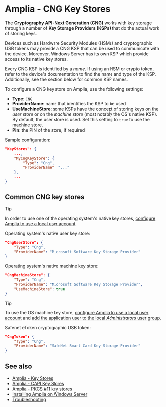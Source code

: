 ﻿# Amplia - CNG Key Stores

The **Cryptography API: Next Generation (CNG)** works with key storage through a number of **Key Storage Providers (KSPs)**
that do the actual work of storing keys.

Devices such as Hardware Security Modules (HSMs) and cryptographic USB tokens may provide a CNG KSP that can
be used to communicate with the device. Moreover, Windows Server has its own KSP which provide access to its
native key stores.

Every CNG KSP is identified by a *name*. If using an HSM or crypto token, refer to the device's documentation
to find the name and type of the KSP. Additionally, see the section below for common KSP names.

To configure a CNG key store on Amplia, use the following settings:

* **Type**: `CNG`
* **ProviderName**: name that identifies the KSP to be used
* **UseMachineStore**: some KSPs have the concept of storing keys on the *user store* or on the *machine store* (most notably the OS's native KSP).
  By default, the user store is used. Set this setting to `true` to use the machine store.
* **Pin**: the PIN of the store, if required

<!--
TODO:
OverrideKeyPins: ?
RememberKeyPins: ?
-->

Sample configuration:

```json
"KeyStores": {
	...,
	"MyCngKeyStore": {
		"Type": "Cng",
		"ProviderName": "..."
	},
	...
}
```

## Common CNG key stores

> [!TIP]
> In order to use one of the operating system's native key stores, [configure Amplia to use a local user account](../configure-app-user.md)

Operating system's native user key store:

```json
"CngUserStore": {
	"Type": "Cng",
	"ProviderName": "Microsoft Software Key Storage Provider"
}
```

Operating system's native machine key store:

```json
"CngMachineStore": {
	"Type": "Cng",
	"ProviderName": "Microsoft Software Key Storage Provider",
	"UseMachineStore": true
}
```

> [!TIP]
> To use the OS machine key store, [configure Amplia to use a local user account](../configure-app-user.md) and
> [add the application user to the local *Administrators* user group](../configure-app-user.md#grant-admin).

Safenet eToken cryptographic USB token:

```json
"CngToken": {
	"Type": "Cng",
	"ProviderName": "SafeNet Smart Card Key Storage Provider"
}
```

## See also

* [Amplia - Key Stores](index.md)
* [Amplia - CAPI Key Stores](capi.md)
* [Amplia - PKCS #11 key stores](pkcs11.md)
* [Installing Amplia on Windows Server](../install.md)
* [Troubleshooting](../troubleshoot/index.md)
